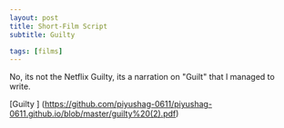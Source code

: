 ```yaml
---
layout: post
title: Short-Film Script
subtitle: Guilty

tags: [films]
---
```


No, its not the Netflix Guilty, its a narration on "Guilt" that I managed to write.

[Guilty ] (https://github.com/piyushag-0611/piyushag-0611.github.io/blob/master/guilty%20(2).pdf)

